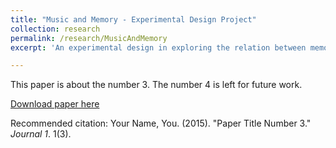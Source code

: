 ```yaml
---
title: "Music and Memory - Experimental Design Project"
collection: research
permalink: /research/MusicAndMemory
excerpt: 'An experimental design in exploring the relation between memory and music.'

---
```

This paper is about the number 3. The number 4 is left for future work.

[Download paper here](http://academicpages.github.io/files/paper3.pdf)

Recommended citation: Your Name, You. (2015). "Paper Title Number 3." <i>Journal 1</i>. 1(3).
